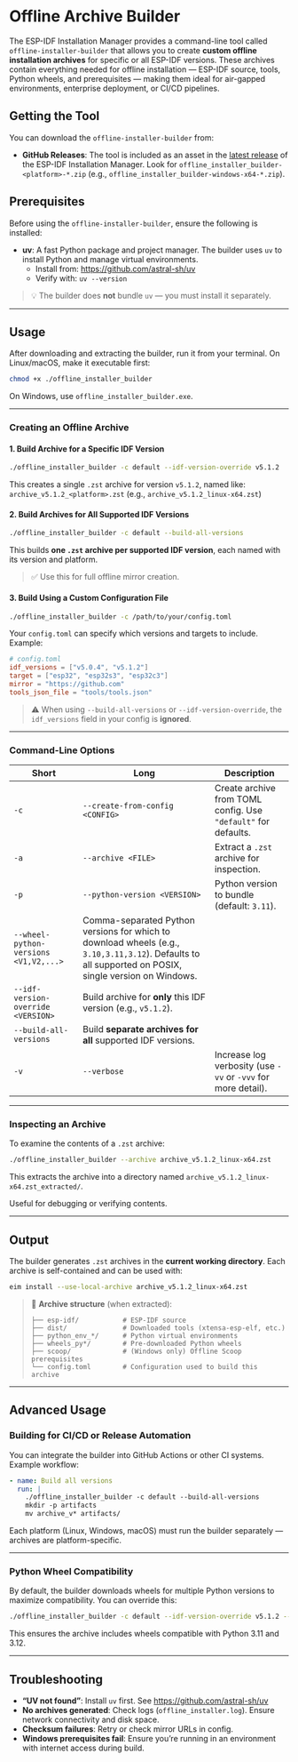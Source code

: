 # Offline Archive Builder

The ESP-IDF Installation Manager provides a command-line tool called `offline-installer-builder` that allows you to create **custom offline installation archives** for specific or all ESP-IDF versions. These archives contain everything needed for offline installation — ESP-IDF source, tools, Python wheels, and prerequisites — making them ideal for air-gapped environments, enterprise deployment, or CI/CD pipelines.

## Getting the Tool

You can download the `offline-installer-builder` from:

-   **GitHub Releases**: The tool is included as an asset in the [latest release](https://github.com/espressif/idf-im-ui/releases/latest) of the ESP-IDF Installation Manager. Look for `offline_installer_builder-<platform>-*.zip` (e.g., `offline_installer_builder-windows-x64-*.zip`).

## Prerequisites

Before using the `offline-installer-builder`, ensure the following is installed:

-   **uv**: A fast Python package and project manager. The builder uses `uv` to install Python and manage virtual environments.
    - Install from: https://github.com/astral-sh/uv
    - Verify with: `uv --version`

> 💡 The builder does **not** bundle `uv` — you must install it separately.

---

## Usage

After downloading and extracting the builder, run it from your terminal. On Linux/macOS, make it executable first:

```bash
chmod +x ./offline_installer_builder
```

On Windows, use `offline_installer_builder.exe`.

---

### Creating an Offline Archive

#### 1. Build Archive for a Specific IDF Version

```bash
./offline_installer_builder -c default --idf-version-override v5.1.2
```

This creates a single `.zst` archive for version `v5.1.2`, named like:
`archive_v5.1.2_<platform>.zst` (e.g., `archive_v5.1.2_linux-x64.zst`)

#### 2. Build Archives for All Supported IDF Versions

```bash
./offline_installer_builder -c default --build-all-versions
```

This builds **one `.zst` archive per supported IDF version**, each named with its version and platform.

> ✅ Use this for full offline mirror creation.

#### 3. Build Using a Custom Configuration File

```bash
./offline_installer_builder -c /path/to/your/config.toml
```

Your `config.toml` can specify which versions and targets to include. Example:

```toml
# config.toml
idf_versions = ["v5.0.4", "v5.1.2"]
target = ["esp32", "esp32s3", "esp32c3"]
mirror = "https://github.com"
tools_json_file = "tools/tools.json"
```

> ⚠️ When using `--build-all-versions` or `--idf-version-override`, the `idf_versions` field in your config is **ignored**.

---

### Command-Line Options

| Short | Long | Description |
|-------|------|-------------|
| `-c` | `--create-from-config <CONFIG>` | Create archive from TOML config. Use `"default"` for defaults. |
| `-a` | `--archive <FILE>` | Extract a `.zst` archive for inspection. |
| `-p` | `--python-version <VERSION>` | Python version to bundle (default: `3.11`). |
| `--wheel-python-versions <V1,V2,...>` | Comma-separated Python versions for which to download wheels (e.g., `3.10,3.11,3.12`). Defaults to all supported on POSIX, single version on Windows. |
| `--idf-version-override <VERSION>` | Build archive for **only** this IDF version (e.g., `v5.1.2`). |
| `--build-all-versions` | Build **separate archives for all** supported IDF versions. |
| `-v` | `--verbose` | Increase log verbosity (use `-vv` or `-vvv` for more detail). |

---

### Inspecting an Archive

To examine the contents of a `.zst` archive:

```bash
./offline_installer_builder --archive archive_v5.1.2_linux-x64.zst
```

This extracts the archive into a directory named `archive_v5.1.2_linux-x64.zst_extracted/`.

Useful for debugging or verifying contents.

---

## Output

The builder generates `.zst` archives in the **current working directory**. Each archive is self-contained and can be used with:

```bash
eim install --use-local-archive archive_v5.1.2_linux-x64.zst
```

> 📁 **Archive structure** (when extracted):
> ```
> ├── esp-idf/           # ESP-IDF source
> ├── dist/              # Downloaded tools (xtensa-esp-elf, etc.)
> ├── python_env_*/      # Python virtual environments
> ├── wheels_py*/        # Pre-downloaded Python wheels
> ├── scoop/             # (Windows only) Offline Scoop prerequisites
> └── config.toml        # Configuration used to build this archive
> ```

---

## Advanced Usage

### Building for CI/CD or Release Automation

You can integrate the builder into GitHub Actions or other CI systems. Example workflow:

```yaml
- name: Build all versions
  run: |
    ./offline_installer_builder -c default --build-all-versions
    mkdir -p artifacts
    mv archive_v* artifacts/
```

Each platform (Linux, Windows, macOS) must run the builder separately — archives are platform-specific.

---

### Python Wheel Compatibility

By default, the builder downloads wheels for multiple Python versions to maximize compatibility. You can override this:

```bash
./offline_installer_builder -c default --idf-version-override v5.1.2 --wheel-python-versions 3.11,3.12
```

This ensures the archive includes wheels compatible with Python 3.11 and 3.12.

---

## Troubleshooting

-   **“UV not found”**: Install `uv` first. See https://github.com/astral-sh/uv
-   **No archives generated**: Check logs (`offline_installer.log`). Ensure network connectivity and disk space.
-   **Checksum failures**: Retry or check mirror URLs in config.
-   **Windows prerequisites fail**: Ensure you’re running in an environment with internet access during build.
